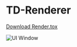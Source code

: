 # TD-Renderer

[Download Render.tox](https://github.com/juninjune/TD-Renderer/blob/main/Render.tox "download")

 ![UI Window](https://raw.github.com/juninjune/TD-Renderer/main/resources/README.png)

